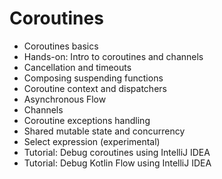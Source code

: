 # Coroutines
- Coroutines basics 
- Hands-on: Intro to coroutines and channels 
- Cancellation and timeouts 
- Composing suspending functions 
- Coroutine context and dispatchers 
- Asynchronous Flow 
- Channels 
- Coroutine exceptions handling 
- Shared mutable state and concurrency 
- Select expression (experimental)
- Tutorial: Debug coroutines using IntelliJ IDEA 
- Tutorial: Debug Kotlin Flow using IntelliJ IDEA

